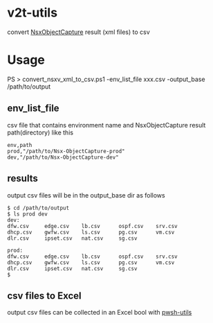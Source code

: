 # v2t-utils
convert [NsxObjectCapture](https://github.com/vmware-archive/powernsx/blob/master/tools/DiagramNSX/NsxObjectCapture.ps1) result (xml files) to csv

# Usage
PS > convert_nsxv_xml_to_csv.ps1 -env_list_file xxx.csv -output_base /path/to/output

## env_list_file
csv file that contains environment name and NsxObjectCapture result path(directory) like this

```
env,path
prod,"/path/to/Nsx-ObjectCapture-prod"
dev,"/path/to/Nsx-ObjectCapture-dev"
```

## results
output csv files will be in the output_base dir as follows

```
$ cd /path/to/output
$ ls prod dev
dev:
dfw.csv		edge.csv	lb.csv		ospf.csv	srv.csv
dhcp.csv	gwfw.csv	ls.csv		pg.csv		vm.csv
dlr.csv		ipset.csv	nat.csv		sg.csv

prod:
dfw.csv		edge.csv	lb.csv		ospf.csv	srv.csv
dhcp.csv	gwfw.csv	ls.csv		pg.csv		vm.csv
dlr.csv		ipset.csv	nat.csv		sg.csv
$
```

## csv files to Excel
output csv files can be collected in an Excel bool with [pwsh-utils](https://github.com/mu853/pwsh-utils)
